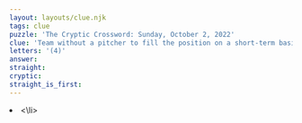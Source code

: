 ```yaml
---
layout: layouts/clue.njk
tags: clue
puzzle: 'The Cryptic Crossword: Sunday, October 2, 2022'
clue: 'Team without a pitcher to fill the position on a short-term basis'
letters: '(4)'
answer:
straight:
cryptic:
straight_is_first:
---
```

<li><\li>